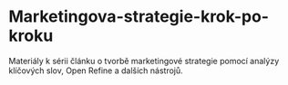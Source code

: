 Marketingova-strategie-krok-po-kroku
====================================

Materiály k sérii článku o tvorbě marketingové strategie pomocí analýzy klíčových slov, Open Refine a dalších nástrojů.

